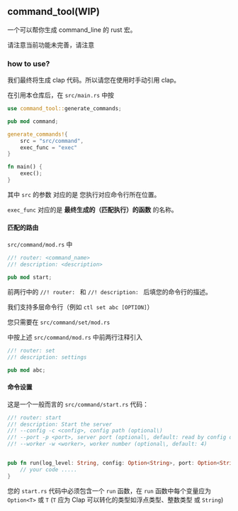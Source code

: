 ## command_tool(WIP)

一个可以帮你生成 command_line 的 rust 宏。

请注意当前功能未完善，请注意

### how to use?

我们最终将生成 clap 代码。所以请您在使用时手动引用 clap。

在引用本仓库后，在 `src/main.rs` 中按

```rust
use command_tool::generate_commands;

pub mod command;

generate_commands!{
    src = "src/command",
    exec_func = "exec"
}

fn main() {
    exec();
}
```

其中 `src` 的参数 对应的是 您执行对应命令行所在位置。

`exec_func` 对应的是 **最终生成的（匹配执行）的函数** 的名称。

#### 匹配的路由

`src/command/mod.rs` 中

```rust
//! router: <command_name>
//! description: <description>

pub mod start;

```

前两行中的 `//! router: ` 和 `//! description: ` 后填您的命令行的描述。

我们支持多层命令行（例如 `ctl set abc [OPTION]`）

您只需要在 `src/command/set/mod.rs`

中按上述 `src/command/mod.rs` 中前两行注释引入

```rust
//! router: set
//! description: settings

pub mod abc;
```

#### 命令设置

这是一个一般而言的 `src/command/start.rs` 代码：

```rust
//! router: start
//! description: Start the server
//! --config -c <config>, config path (optional\)
//! --port -p <port>, server port (optional\, default: read by config or 1824)
//! --worker -w <worker>, worker number (optional\, default: 4)


pub fn run(log_level: String, config: Option<String>, port: Option<String>, worker: Option<String>) {
    // your code .....
}
```

您的 `start.rs` 代码中必须包含一个 `run` 函数，在 `run` 函数中每个变量应为 `Option<T>` 或 `T` (`T` 应为 Clap 可以转化的类型如浮点类型、整数类型 或 `String`)